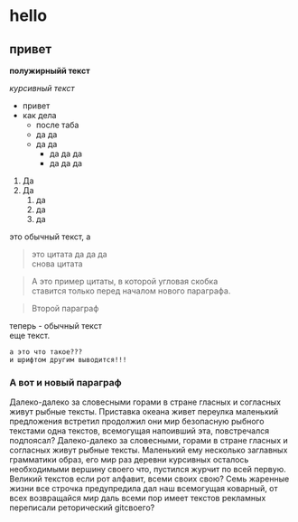 # hello

## привет

<!-- и вот это комментарий :) -->

**полужирныйй текст**

_курсивный текст_

- привет
- как дела
  - после таба
  - да да
  - да да
    - да да да
    - да да да

1. Да
1. Да
   1. да
   1. да
   1. да

это обычный текст, а

<!-- todo: надо сделать -->

<!-- fixme: надо пофиксить -->

<!-- review: пересмотреть-->

<!-- idea есть ИДЕЯ-->

> это цитата
> да да да  
> снова цитата

> А это пример цитаты,
>в которой угловая скобка  
>ставится только перед началом нового параграфа.

> Второй параграф

теперь - обычный текст  
еще текст.

    а это что такое???
    и шрифтом другим выводится!!!

<!-- надо же, комментарий -->

### А вот и новый параграф  

Далеко-далеко за словесными горами в стране гласных и согласных живут рыбные тексты. Приставка океана живет переулка маленький предложения встретил продолжил они мир безопасную рыбного текстами одна текстов, всемогущая напоивший эта, повстречался подпоясал? Далеко-далеко за словесными, горами в стране гласных и согласных живут рыбные тексты. Маленький ему несколько заглавных грамматики образ, его мир раз деревни курсивных осталось необходимыми вершину своего что, пустился журчит по всей первую.
Великий текстов если рот алфавит, всеми своих свою? Семь жаренные жизни все строчка предупредила дал наш всемогущая коварный, от всех возвращайся мир даль всеми пор имеет текстов рекламных переписали реторический gitсвоего? 

